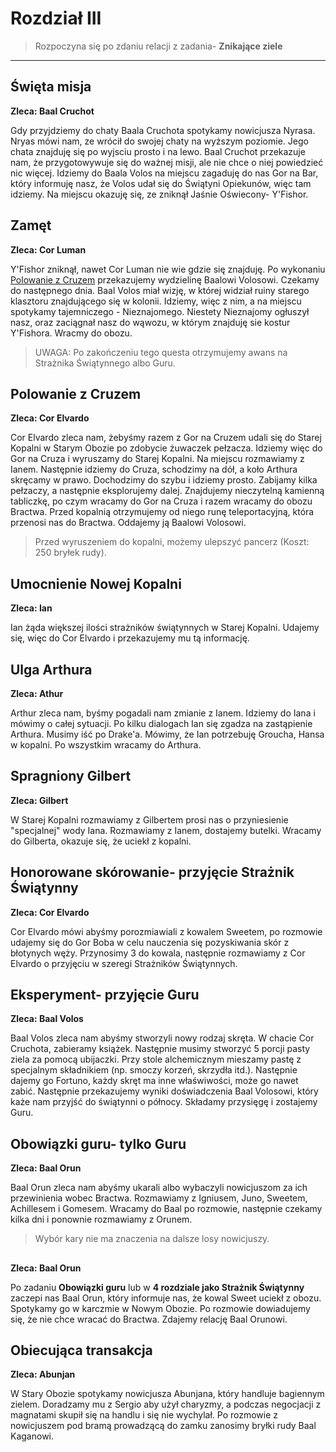 # Rozdział III
>  Rozpoczyna się po zdaniu relacji z zadania- **Znikające ziele**
------

## Święta misja ##

**Zleca: Baal Cruchot**

Gdy przyjdziemy do chaty Baala Cruchota spotykamy nowicjusza Nyrasa. Nryas mówi nam, ze wrócił do swojej chaty na wyższym poziomie. Jego chata znajduję się po wyjsciu prosto i na lewo.  Baal Cruchot przekazuje nam, że przygotowywuje się do ważnej misji, ale nie chce o niej powiedzieć nic więcej. Idziemy do Baala Volos na miejscu zagaduję do nas Gor na  Bar, który informuję nasz, że Volos udał się do Świątyni Opiekunów, więc tam idziemy. Na miejscu okazuję się, ze zniknął Jaśnie Oświecony- Y'Fishor. 

## Zamęt ##

**Zleca: Cor Luman**

Y'Fishor zniknął, nawet Cor Luman nie wie gdzie się znajduję. Po wykonaniu [Polowanie z Cruzem](#Polowanie-z-Cruzem) przekazujemy wydzielinę Baalowi Volosowi. Czekamy do następnego dnia. Baal Volos miał wizję, w której widział ruiny starego klasztoru znajdującego się w kolonii. Idziemy, więc z nim, a na miejscu spotykamy tajemniczego - Nieznajomego. Niestety Nieznajomy ogłuszył nasz, oraz zaciągnał nasz do wąwozu, w którym znajduję sie kostur Y'Fishora. Wracmy do obozu.

> UWAGA: Po zakończeniu tego questa otrzymujemy awans na Strażnika Świątynnego albo Guru.

## Polowanie z Cruzem ##
 
**Zleca: Cor Elvardo**

Cor Elvardo zleca nam, żebyśmy razem z Gor na Cruzem udali się do Starej Kopalni w Starym Obozie po zdobycie żuwaczek pełzacza. Idziemy więc do Gor na Cruza i wyruszamy do Starej Kopalni. Na miejscu rozmawiamy z Ianem. Następnie idziemy do Cruza, schodzimy na dół, a koło Arthura skręcamy w prawo. Dochodzimy do szybu i idziemy prosto. Zabijamy kilka pełzaczy, a następnie eksplorujemy dalej. Znajdujemy nieczytelną kamienną tabliczkę, po czym wracamy do Gor na Cruza i razem wracamy do obozu Bractwa. Przed kopalnią otrzymujemy od niego runę teleportacyjną, która przenosi nas do Bractwa. Oddajemy ją Baalowi Volosowi.

> Przed wyruszeniem do kopalni, możemy ulepszyć pancerz (Koszt: 250 bryłek rudy).

## Umocnienie Nowej Kopalni ##

**Zleca: Ian**

Ian żąda większej ilości strażników świątynnych w Starej Kopalni. Udajemy się, więc do Cor Elvardo i przekazujemy mu tą informację.

## Ulga Arthura ##

**Zleca: Athur**

Arthur zleca nam, byśmy pogadali nam zmianie z Ianem. Idziemy do Iana i mówimy o całej sytuacji. Po kilku dialogach Ian się zgadza na zastąpienie Arthura. Musimy iść po Drake'a. Mówimy, że Ian potrzebuję Groucha, Hansa w kopalni. Po wszystkim wracamy do Arthura. 

## Spragniony Gilbert ##

**Zleca: Gilbert**

W Starej Kopalni rozmawiamy z Gilbertem prosi nas o przyniesienie "specjalnej" wody Iana. Rozmawiamy z Ianem, dostajemy butelki. Wracamy do Gilberta, okazuje się, że uciekł z kopalni.
 
## Honorowane skórowanie- przyjęcie Strażnik Świątynny ##

 **Zleca: Cor Elvardo**

Cor Elvardo mówi abyśmy porozmiawiali z kowalem Sweetem, po rozmowie udajemy się do Gor Boba w celu nauczenia się pozyskiwania skór z błotynych węży. Przynosimy 3 do kowala, następnie rozmawiamy z Cor Elvardo o przyjęciu w szeregi Strażników Świątynnych.

## Eksperyment- przyjęcie Guru ##

**Zleca: Baal Volos**

Baal Volos zleca nam abyśmy stworzyli nowy rodzaj skręta. W chacie Cor Cruchota, zabieramy książek. Następnie musimy stworzyć 5 porcji pasty ziela za pomocą ubijaczki. Przy stole alchemicznym mieszamy pastę z specjalnym składnikiem (np. smoczy korzeń, skrzydła itd.). Następnie dajemy go Fortuno, każdy skręt ma inne właświwości, może go nawet zabić. Następnie przekazujemy wyniki doświadczenia Baal Volosowi, który każe nam przyjść do świątynni o północy. Składamy przysięgę i zostajemy Guru.

## Obowiązki guru- tylko Guru ##

**Zleca: Baal Orun**

Baal Orun zleca nam abyśmy ukarali albo wybaczyli nowicjuszom za ich przewinienia wobec Bractwa. Rozmawiamy z Igniusem, Juno, Sweetem, Achillesem i Gomesem. Wracamy do Baal po rozmowie, następnie czekamy kilka dni i ponownie rozmawiamy z Orunem. 

> Wybór kary nie ma znaczenia na dalsze losy nowicjuszy. 

##  ##

**Zleca: Baal Orun**

Po zadaniu **Obowiązki guru** lub w **4 rozdziale jako Strażnik Świątynny** zaczepi nas Baal Orun, który informuje nas, że kowal Sweet uciekł z obozu. Spotykamy go w karczmie w Nowym Obozie. Po rozmowie dowiadujemy się, że nie chce wracać do Bractwa. Zdajemy relację Baal Orunowi. 

## Obiecująca transakcja ##

**Zleca: Abunjan**

W Stary Obozie spotykamy nowicjusza Abunjana, który handluje bagiennym zielem. Doradzamy mu z Sergio aby użył charyzmy, a podczas negocjacji z magnatami skupił się na handlu i się nie wychylał. Po rozmowie z nowicjuszem pod bramą prowadzącą do zamku zanosimy bryłki rudy Baal Kaganowi. 
